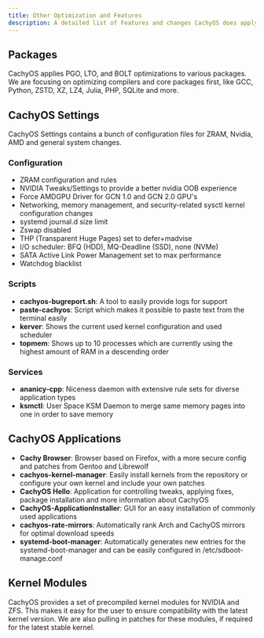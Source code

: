 ```yaml
---
title: Other Optimization and Features
description: A detailed list of Features and changes CachyOS does apply
---
```


Packages
--------

CachyOS applies PGO, LTO, and BOLT optimizations to various packages.
We are focusing on optimizing compilers and core packages first, like GCC, Python, ZSTD, XZ, LZ4, Julia, PHP, SQLite and more.

CachyOS Settings
----------------

CachyOS Settings contains a bunch of configuration files for ZRAM, Nvidia, AMD and general system changes.

### Configuration

- ZRAM configuration and rules
- NVIDIA Tweaks/Settings to provide a better nvidia OOB experience
- Force AMDGPU Driver for GCN 1.0 and GCN 2.0 GPU's
- Networking, memory management, and security-related sysctl kernel configuration changes
- systemd journal.d size limit
- Zswap disabled 
- THP (Transparent Huge Pages) set to defer+madvise
- I/O scheduler: BFQ (HDD), MQ-Deadline (SSD), none (NVMe)
- SATA Active Link Power Management set to max performance
- Watchdog blacklist

### Scripts

- **cachyos-bugreport.sh**: A tool to easily provide logs for support
- **paste-cachyos**: Script which makes it possible to paste text from the terminal easily
- **kerver**: Shows the current used kernel configuration and used scheduler
- **topmem**: Shows up to 10 processes which are currently using the highest amount of RAM in a descending order

### Services

- **ananicy-cpp**: Niceness daemon with extensive rule sets for diverse application types
- **ksmctl**: User Space KSM Daemon to merge same memory pages into one in order to save memory


CachyOS Applications
--------------------

- **Cachy Browser**: Browser based on Firefox, with a more secure config and patches from Gentoo and Librewolf
- **cachyos-kernel-manager**: Easily install kernels from the repository or configure your own kernel and include your own patches
- **CachyOS Hello**: Application for controlling tweaks, applying fixes, package installation and more information about CachyOS
- **CachyOS-ApplicationInstaller**: GUI for an easy installation of commonly used applications
- **cachyos-rate-mirrors**: Automatically rank Arch and CachyOS mirrors for optimal download speeds
- **systemd-boot-manager**: Automatically generates new entries for the systemd-boot-manager and can be easily configured in /etc/sdboot-manage.conf

Kernel Modules
--------------

CachyOS provides a set of precompiled kernel modules for NVIDIA and ZFS.
This makes it easy for the user to ensure compatibility with the latest kernel version. We are also pulling in patches for these modules, if required for the latest stable kernel.

